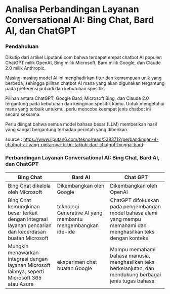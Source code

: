 # Analisa Perbandingan Layanan Conversational AI: Bing Chat, Bard AI, dan ChatGPT 

### Pendahuluan 
Dikutip dari artikel Liputan6.com bahwa terdapat empat chatbot AI populer: ChatGPT milik OpenAI, Bing milik Microsoft, Bard milik Google, dan Claude 2.0 milik Anthropic.

Masing-masing model AI ini menghadirkan fitur dan kemampuan unik yang berbeda, sehingga pilihan chatbot AI mana yang akan digunakan tergantung pada preferensi pribadi dan kebutuhan spesifik.

Pilihan antara ChatGPT, Google Bard, Microsoft Bing, dan Claude 2.0 tergantung pada kebutuhan dan keinginan spesifik kamu. Untuk mengetahui mana yang terbaik untukmu, perlu mencoba keempat jenis chatbot ini secara seksama. 

Perlu diingat bahwa semua model bahasa besar (LLM) memberikan hasil yang sangat bergantung terhadap perintah yang diberikan.

source : <https://www.liputan6.com/tekno/read/5383712/perbandingan-4-chatbot-ai-yang-pintarnya-bikin-takjub-dari-chatgpt-hingga-bard>

### Perbandingan Layanan Conversational AI: Bing Chat, Bard AI, dan ChatGPT 

| Bing Chat         | Bard AI   | Chat GPT            |
| ------------ | -------------- | --------------- |
|  Bing Chat dikelola oleh Microsoft |   Dikembangkan oleh Google   | Dikembangkan oleh OpenAI  |
|  Bing Chat kemungkinan besar terkait dengan integrasi layanan pencarian dan kecerdasan buatan Microsoft |    teknologi Generative AI yang membantu mengembangkan ide-ide   | ChatGPT difokuskan pada pengembangan model bahasa alami yang mampu memahami dan menghasilkan teks dengan konteks      |
| Mungkin menawarkan integrasi dengan layanan Microsoft lainnya, seperti Microsoft 365 atau Azure |   eksperimen chat buatan Google   | Mampu memahami bahasa manusia, menghasilkan teks berkelanjutan, dan mendukung berbagai jenis tugas bahasa.       |
